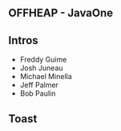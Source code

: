 ## OFFHEAP - JavaOne



## Intros

* Freddy Guime
* Josh Juneau
* Michael Minella
* Jeff Palmer
* Bob Paulin



## Toast


